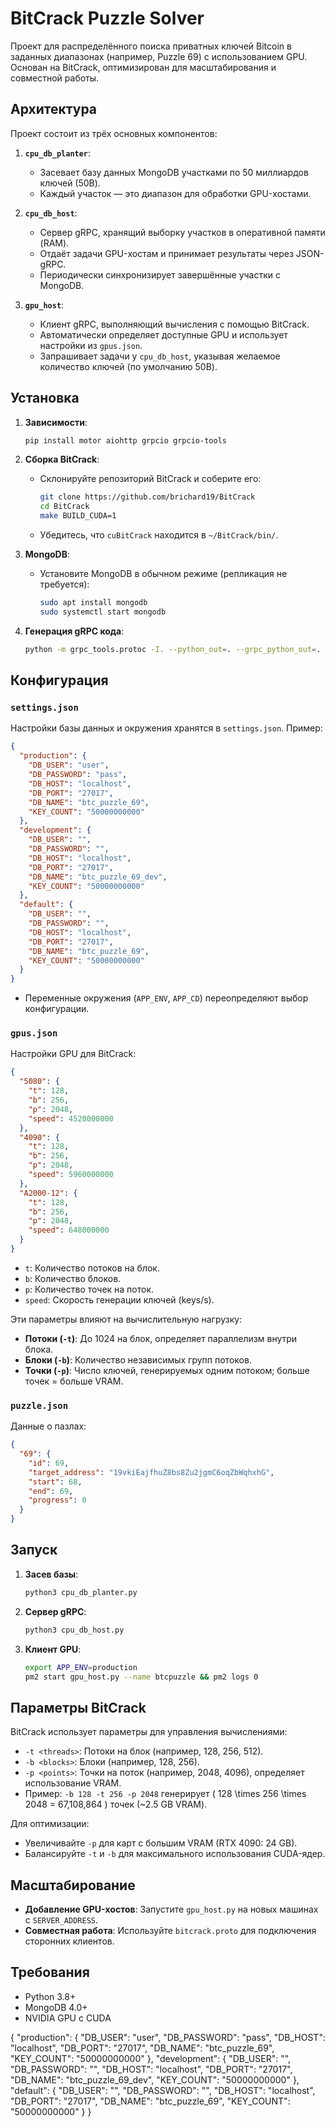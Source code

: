 
# BitCrack Puzzle Solver

Проект для распределённого поиска приватных ключей Bitcoin в заданных диапазонах (например, Puzzle 69) с использованием GPU. Основан на BitCrack, оптимизирован для масштабирования и совместной работы.

## Архитектура

Проект состоит из трёх основных компонентов:

1. **`cpu_db_planter`**:
   - Засевает базу данных MongoDB участками по 50 миллиардов ключей (50B).
   - Каждый участок — это диапазон для обработки GPU-хостами.

2. **`cpu_db_host`**:
   - Сервер gRPC, хранящий выборку участков в оперативной памяти (RAM).
   - Отдаёт задачи GPU-хостам и принимает результаты через JSON-gRPC.
   - Периодически синхронизирует завершённые участки с MongoDB.

3. **`gpu_host`**:
   - Клиент gRPC, выполняющий вычисления с помощью BitCrack.
   - Автоматически определяет доступные GPU и использует настройки из `gpus.json`.
   - Запрашивает задачи у `cpu_db_host`, указывая желаемое количество ключей (по умолчанию 50B).

## Установка

1. **Зависимости**:
   ```bash
   pip install motor aiohttp grpcio grpcio-tools
   ```

2. **Сборка BitCrack**:
   - Склонируйте репозиторий BitCrack и соберите его:
     ```bash
     git clone https://github.com/brichard19/BitCrack
     cd BitCrack
     make BUILD_CUDA=1
     ```
   - Убедитесь, что `cuBitCrack` находится в `~/BitCrack/bin/`.

3. **MongoDB**:
   - Установите MongoDB в обычном режиме (репликация не требуется):
     ```bash
     sudo apt install mongodb
     sudo systemctl start mongodb
     ```

4. **Генерация gRPC кода**:
   ```bash
   python -m grpc_tools.protoc -I. --python_out=. --grpc_python_out=. bitcrack.proto
   ```

## Конфигурация

### `settings.json`
Настройки базы данных и окружения хранятся в `settings.json`. Пример:

```json
{
  "production": {
    "DB_USER": "user",
    "DB_PASSWORD": "pass",
    "DB_HOST": "localhost",
    "DB_PORT": "27017",
    "DB_NAME": "btc_puzzle_69",
    "KEY_COUNT": "50000000000"
  },
  "development": {
    "DB_USER": "",
    "DB_PASSWORD": "",
    "DB_HOST": "localhost",
    "DB_PORT": "27017",
    "DB_NAME": "btc_puzzle_69_dev",
    "KEY_COUNT": "50000000000"
  },
  "default": {
    "DB_USER": "",
    "DB_PASSWORD": "",
    "DB_HOST": "localhost",
    "DB_PORT": "27017",
    "DB_NAME": "btc_puzzle_69",
    "KEY_COUNT": "50000000000"
  }
}
```

- Переменные окружения (`APP_ENV`, `APP_CD`) переопределяют выбор конфигурации.

### `gpus.json`
Настройки GPU для BitCrack:

```json
{
  "5080": {
    "t": 128,
    "b": 256,
    "p": 2048,
    "speed": 4520000000
  },
  "4090": {
    "t": 128,
    "b": 256,
    "p": 2048,
    "speed": 5960000000
  },
  "A2000-12": {
    "t": 128,
    "b": 256,
    "p": 2048,
    "speed": 648000000
  }
}
```

- `t`: Количество потоков на блок.
- `b`: Количество блоков.
- `p`: Количество точек на поток.
- `speed`: Скорость генерации ключей (keys/s).

Эти параметры влияют на вычислительную нагрузку:
- **Потоки (`-t`)**: До 1024 на блок, определяет параллелизм внутри блока.
- **Блоки (`-b`)**: Количество независимых групп потоков.
- **Точки (`-p`)**: Число ключей, генерируемых одним потоком; больше точек = больше VRAM.

### `puzzle.json`
Данные о пазлах:

```json
{
  "69": {
    "id": 69,
    "target_address": "19vkiEajfhuZ8bs8Zu2jgmC6oqZbWqhxhG",
    "start": 68,
    "end": 69,
    "progress": 0
  }
}
```

## Запуск

1. **Засев базы**:
   ```bash
   python3 cpu_db_planter.py
   ```

2. **Сервер gRPC**:
   ```bash
   python3 cpu_db_host.py
   ```

3. **Клиент GPU**:
   ```bash
   export APP_ENV=production
   pm2 start gpu_host.py --name btcpuzzle && pm2 logs 0
   ```

## Параметры BitCrack
BitCrack использует параметры для управления вычислениями:
- `-t <threads>`: Потоки на блок (например, 128, 256, 512).
- `-b <blocks>`: Блоки (например, 128, 256).
- `-p <points>`: Точки на поток (например, 2048, 4096), определяет использование VRAM.
- Пример: `-b 128 -t 256 -p 2048` генерирует \( 128 \times 256 \times 2048 = 67,108,864 \) точек (~2.5 GB VRAM).

Для оптимизации:
- Увеличивайте `-p` для карт с большим VRAM (RTX 4090: 24 GB).
- Балансируйте `-t` и `-b` для максимального использования CUDA-ядер.

## Масштабирование
- **Добавление GPU-хостов**: Запустите `gpu_host.py` на новых машинах с `SERVER_ADDRESS`.
- **Совместная работа**: Используйте `bitcrack.proto` для подключения сторонних клиентов.

## Требования
- Python 3.8+
- MongoDB 4.0+
- NVIDIA GPU с CUDA


{
  "production": {
    "DB_USER": "user",
    "DB_PASSWORD": "pass",
    "DB_HOST": "localhost",
    "DB_PORT": "27017",
    "DB_NAME": "btc_puzzle_69",
    "KEY_COUNT": "50000000000"
  },
  "development": {
    "DB_USER": "",
    "DB_PASSWORD": "",
    "DB_HOST": "localhost",
    "DB_PORT": "27017",
    "DB_NAME": "btc_puzzle_69_dev",
    "KEY_COUNT": "50000000000"
  },
  "default": {
    "DB_USER": "",
    "DB_PASSWORD": "",
    "DB_HOST": "localhost",
    "DB_PORT": "27017",
    "DB_NAME": "btc_puzzle_69",
    "KEY_COUNT": "50000000000"
  }
}
